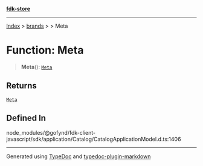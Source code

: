 [**fdk-store**](../../../README.md)
***

[Index](../../../API.md) > [brands](../../README.md) > [<internal>](../README.md) > Meta

# Function: Meta

> **Meta**(): [`Meta`](../type-aliases/type-alias.Meta.md)

## Returns

[`Meta`](../type-aliases/type-alias.Meta.md)

## Defined In

node\_modules/@gofynd/fdk-client-javascript/sdk/application/Catalog/CatalogApplicationModel.d.ts:1406

***
Generated using [TypeDoc](https://typedoc.org/) and [typedoc-plugin-markdown](https://www.npmjs.com/package/typedoc-plugin-markdown)
